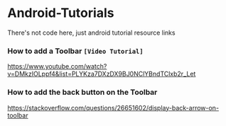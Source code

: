 # Android-Tutorials
There's not code here, just  android tutorial resource links

### How to add a Toolbar `[Video Tutorial]`
https://www.youtube.com/watch?v=DMkzIOLppf4&list=PLYKza7DXzDX9BJ0NClYBndTClxb2r_Let

### How to add the back button on the Toolbar
https://stackoverflow.com/questions/26651602/display-back-arrow-on-toolbar
